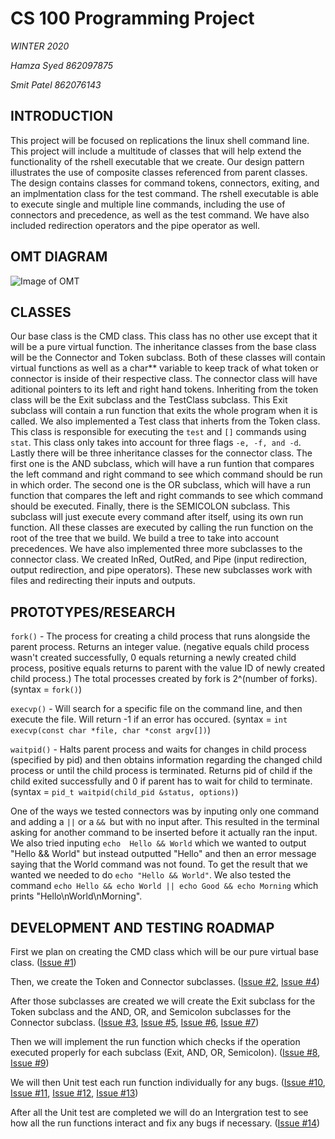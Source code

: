 # CS 100 Programming Project

*WINTER 2020*

*Hamza Syed 862097875*

*Smit Patel 862076143*

## INTRODUCTION
  This project will be focused on replications the linux shell command line. This project will include a multitude of classes 
  that will help extend the functionality of the rshell executable that we create. Our design pattern illustrates the use of 
  composite classes referenced from parent classes. The design contains classes for command tokens, connectors, exiting, and 
  an implmentation class for the test command. The rshell executable is able to execute single and multiple line commands, 
  including the use of connectors and precedence, as well as the test command. We have also included redirection operators and 
  the pipe operator as well. 
  
  
  ## OMT DIAGRAM
  
  ![Image of OMT](https://github.com/cs100/assignment-linux_gods/blob/master/images/images.png?raw=true)
  
  
  ## CLASSES
    
   Our base class is the CMD class. This class has no other use except that it will be a pure virtual function.
   The inheritance classes from the base class will be the Connector and Token subclass. Both of these classes will 
   contain virtual functions as well as a char** variable to keep track of what token or connector is inside of 
   their respective class. The connector class will have aditional pointers to its left and right hand tokens.
   Inheriting from the token class will be the Exit subclass and the TestClass subclass. This Exit subclass will contain a run 
   function that exits the whole program when it is called. We also implemented a Test class that inherts from the Token class.
   This class is responsible for executing the `test` and `[]` commands using `stat`. This class only takes into account for three
   flags `-e, -f, and -d`. Lastly there will be three inheritance classes for the connector class. The first one is the AND subclass, 
   which will have a run funtion that compares the left command and right command to see which command should be run in which order. 
   The second one is the OR subclass, which will have a run function that compares the left and right commands to see which command 
   should be executed. Finally, there is the SEMICOLON subclass. This subclass will just execute every command after itself, using its 
   own run function. All these classes are executed by calling the run function on the root of the tree that we build. We build a tree
   to take into account precedences. We have also implemented three more subclasses to the connector class. We created InRed, OutRed, 
   and Pipe (input redirection, output redirection, and pipe operators). These new subclasses work with files and redirecting their 
   inputs and outputs.  
   
   ## PROTOTYPES/RESEARCH
   `fork()`    - The process for creating a child process that runs alongside the parent process. Returns an integer value.
               (negative equals child process wasn't created successfully, 0 equals returning a newly created child process,
               positive equals returns to parent with the value ID of newly created child process.) The total processes
               created by fork is 2^(number of forks).
               (syntax = `fork()`)
               
   `execvp()`  - Will search for a specific file on the command line, and then execute the file. Will return -1 if an 
               error has occured. 
               (syntax = `int execvp(const char *file, char *const argv[])`)
               
   `waitpid()` - Halts parent process and waits for changes in child process (specified by pid) and then obtains information
               regarding the changed child process or until the child process is terminated. Returns pid of child if the 
               child exited successfully and 0 if parent has to wait for child to terminate. 
               (syntax = `pid_t waitpid(child_pid &status, options)`)
               
   One of the ways we tested connectors was by inputing only one command and adding a `||` or a `&& `but with no input after. This 
   resulted in the terminal asking for another command to be inserted before it actually ran the input. We also tried inputing `echo 
   Hello && World` which we wanted to output "Hello && World" but instead outputted "Hello" and then an error message saying that the 
   World command was not found. To get the result that we wanted we needed to do `echo "Hello && World"`. We also tested the command 
   `echo Hello && echo World || echo Good && echo Morning` which prints "Hello\nWorld\nMorning".
               
   ## DEVELOPMENT AND TESTING ROADMAP
   First we plan on creating the CMD class which will be our pure virtual base class.
   ([Issue #1](https://github.com/cs100/assignment-linux_gods/issues/1)) 
   
   Then, we create the Token and Connector subclasses. 
   ([Issue #2](https://github.com/cs100/assignment-linux_gods/issues/2), 
   [Issue #4](https://github.com/cs100/assignment-linux_gods/issues/4))
   
   After those subclasses are created we will create the Exit subclass for the Token subclass and the AND, OR, and Semicolon 
   subclasses for the Connector subclass. 
   ([Issue #3](https://github.com/cs100/assignment-linux_gods/issues/3), 
   [Issue #5](https://github.com/cs100/assignment-linux_gods/issues/5), 
   [Issue #6](https://github.com/cs100/assignment-linux_gods/issues/6), 
   [Issue #7](https://github.com/cs100/assignment-linux_gods/issues/7))
   
   Then we will implement the run function which checks if the operation executed properly for each subclass (Exit, AND, OR, 
   Semicolon). 
   ([Issue #8](https://github.com/cs100/assignment-linux_gods/issues/8), 
   [Issue #9](https://github.com/cs100/assignment-linux_gods/issues/9))
   
   We will then Unit test each run function individually for any bugs.
   ([Issue #10](https://github.com/cs100/assignment-linux_gods/issues/10), 
   [Issue #11](https://github.com/cs100/assignment-linux_gods/issues/11), 
   [Issue #12](https://github.com/cs100/assignment-linux_gods/issues/12), 
   [Issue #13](https://github.com/cs100/assignment-linux_gods/issues/13))
   
   After all the Unit test are completed we will do an Intergration test to see how all the run functions interact and fix any 
   bugs if necessary. 
   ([Issue #14](https://github.com/cs100/assignment-linux_gods/issues/14))
